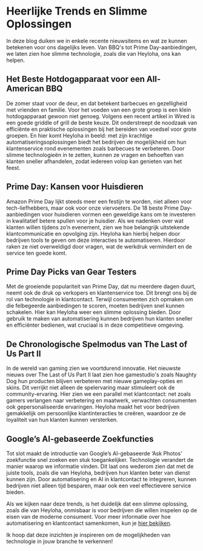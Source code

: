 # Heerlijke Trends en Slimme Oplossingen

In deze blog duiken we in enkele recente nieuwsitems en wat ze kunnen betekenen voor ons dagelijks leven. Van BBQ's tot Prime Day-aanbiedingen, we laten zien hoe slimme technologie, zoals die van Heyloha, ons kan helpen.

## Het Beste Hotdogapparaat voor een All-American BBQ

De zomer staat voor de deur, en dat betekent barbecues en gezelligheid met vrienden en familie. Voor het voeden van een grote groep is een klein hotdogapparaat gewoon niet genoeg. Volgens een recent artikel in Wired is een goede griddle of grill de beste keuze. Dit onderstreept de noodzaak van efficiënte en praktische oplossingen bij het bereiden van voedsel voor grote groepen. En hier komt Heyloha in beeld: met zijn krachtige automatiseringsoplossingen biedt het bedrijven de mogelijkheid om hun klantenservice rond evenementen zoals barbecues te verbeteren. Door slimme technologieën in te zetten, kunnen ze vragen en behoeften van klanten sneller afhandelen, zodat iedereen volop kan genieten van het feest.

## Prime Day: Kansen voor Huisdieren

Amazon Prime Day lijkt steeds meer een festijn te worden, niet alleen voor tech-liefhebbers, maar ook voor onze viervoeters. De 18 beste Prime Day-aanbiedingen voor huisdieren vormen een geweldige kans om te investeren in kwalitatief betere spullen voor je huisdier. Als we nadenken over wat klanten willen tijdens zo’n evenement, zien we hoe belangrijk uitstekende klantcommunicatie en opvolging zijn. Heyloha kan hierbij helpen door bedrijven tools te geven om deze interacties te automatiseren. Hierdoor raken ze niet overweldigd door vragen, wat de werkdruk vermindert en de service ten goede komt.

## Prime Day Picks van Gear Testers

Met de groeiende populariteit van Prime Day, dat nu meerdere dagen duurt, neemt ook de druk op verkopers en klantenservice toe. Dit brengt ons bij de rol van technologie in klantcontact. Terwijl consumenten zich opmaken om die felbegeerde aanbiedingen te scoren, moeten bedrijven snel kunnen schakelen. Hier kan Heyloha weer een slimme oplossing bieden. Door gebruik te maken van automatisering kunnen bedrijven hun klanten sneller en efficiënter bedienen, wat cruciaal is in deze competitieve omgeving.

## De Chronologische Spelmodus van The Last of Us Part II

In de wereld van gaming zien we voortdurend innovatie. Het nieuwste nieuws over The Last of Us Part II laat zien hoe gamestudio's zoals Naughty Dog hun producten blijven verbeteren met nieuwe gameplay-opties en skins. Dit verrijkt niet alleen de spelervaring maar stimuleert ook de community-ervaring. Hier zien we een parallel met klantcontact: net zoals gamers verlangen naar verbetering en maatwerk, verwachten consumenten ook gepersonaliseerde ervaringen. Heyloha maakt het voor bedrijven gemakkelijk om persoonlijke klantinteracties te creëren, waardoor ze de loyaliteit van hun klanten kunnen versterken.

## Google’s AI-gebaseerde Zoekfuncties

Tot slot maakt de introductie van Google’s AI-gebaseerde ‘Ask Photos’ zoekfunctie snel zoeken een stuk toegankelijker. Technologie verandert de manier waarop we informatie vinden. Dit laat ons wederom zien dat met de juiste tools, zoals die van Heyloha, bedrijven hun klanten beter van dienst kunnen zijn. Door automatisering en AI in klantcontact te integreren, kunnen bedrijven niet alleen tijd besparen, maar ook een veel effectievere service bieden.

Als we kijken naar deze trends, is het duidelijk dat een slimme oplossing, zoals die van Heyloha, onmisbaar is voor bedrijven die willen inspelen op de eisen van de moderne consument. Voor meer informatie over hoe automatisering en klantcontact samenkomen, kun je [hier bekijken](https://heyloha.ai).

Ik hoop dat deze inzichten je inspireren om de mogelijkheden van technologie in jouw branche te verkennen!